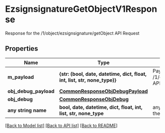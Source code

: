 # EzsignsignatureGetObjectV1Response

Response for the /1/object/ezsignsignature/getObject API Request
## Properties
Name | Type | Description | Notes
------------ | ------------- | ------------- | -------------
**m_payload** | **{str: (bool, date, datetime, dict, float, int, list, str, none_type)}** | Payload for the /1/object/ezsignsignature/getObject API Request | 
**obj_debug_payload** | [**CommonResponseObjDebugPayload**](CommonResponseObjDebugPayload.md) |  | [optional] 
**obj_debug** | [**CommonResponseObjDebug**](CommonResponseObjDebug.md) |  | [optional] 
**any string name** | **bool, date, datetime, dict, float, int, list, str, none_type** | any string name can be used but the value must be the correct type | [optional]

[[Back to Model list]](../README.md#documentation-for-models) [[Back to API list]](../README.md#documentation-for-api-endpoints) [[Back to README]](../README.md)


